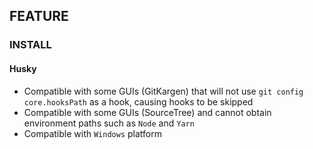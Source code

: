 ## FEATURE

### INSTALL

#### Husky

- Compatible with some GUIs (GitKargen) that will not use `git config core.hooksPath` as a hook, causing hooks to be skipped
- Compatible with some GUIs (SourceTree) and cannot obtain environment paths such as `Node` and `Yarn`
- Compatible with `Windows` platform
